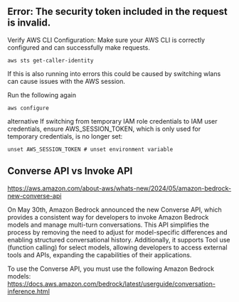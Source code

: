 ## Error: The security token included in the request is invalid.
Verify AWS CLI Configuration: Make sure your AWS CLI is correctly configured and can successfully make requests.

````
aws sts get-caller-identity
````

If this is also running into errors this could be caused by switching wlans can cause issues with the AWS session.

Run the following again

````
aws configure
````

alternative
If switching from temporary IAM role credentials to IAM user credentials, ensure AWS_SESSION_TOKEN, which is only used for temporary credentials, is no longer set:

````
unset AWS_SESSION_TOKEN # unset environment variable
````

## Converse API vs Invoke API

https://aws.amazon.com/about-aws/whats-new/2024/05/amazon-bedrock-new-converse-api

On May 30th, Amazon Bedrock announced the new Converse API, which provides a consistent way for developers to invoke Amazon Bedrock models and manage multi-turn conversations. This API simplifies the process by removing the need to adjust for model-specific differences and enabling structured conversational history. Additionally, it supports Tool use (function calling) for select models, allowing developers to access external tools and APIs, expanding the capabilities of their applications.

To use the Converse API, you must use the following Amazon Bedrock models:
https://docs.aws.amazon.com/bedrock/latest/userguide/conversation-inference.html

